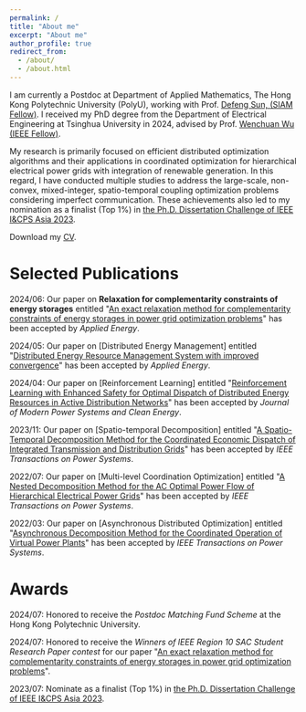 ```yaml
---
permalink: /
title: "About me"
excerpt: "About me"
author_profile: true
redirect_from: 
  - /about/
  - /about.html
---
```


I am currently a Postdoc at Department of Applied Mathematics, The Hong Kong Polytechnic University (PolyU), working with Prof. [Defeng Sun, (SIAM Fellow)](https://www.polyu.edu.hk/ama/people/academic-staff/prof-sun-defeng/). I received my PhD degree from the Department of Electrical Engineering at Tsinghua University in 2024, advised by Prof. [Wenchuan Wu (IEEE Fellow)](https://www.eea.tsinghua.edu.cn/faculties/wuwench.htm).

My research is primarily focused on efficient distributed optimization algorithms and their applications in coordinated optimization for hierarchical electrical power grids with integration of renewable generation. In this regard, I have conducted multiple studies to address the large-scale, non-convex, mixed-integer, spatio-temporal coupling optimization problems considering imperfect communication. These achievements also led to my nomination as a finalist (Top 1%) in [the Ph.D. Dissertation Challenge of IEEE I&CPS Asia 2023](https://mp.weixin.qq.com/s/mvwTmfKwyclKz9_x-txZdg).

Download my [CV](https://wangqi_thu.github.io/files/CV_Qi_Wang_Tsinghua-20240712.pdf).

Selected Publications
======
2024/06: Our paper on **Relaxation for complementarity constraints of energy storages** entitled "[An exact relaxation method for complementarity constraints of energy storages in power grid optimization problems](https://www.sciencedirect.com/science/article/abs/pii/S0306261924009759)" has been accepted by _Applied Energy_.

2024/05: Our paper on [Distributed Energy Management] entitled "[Distributed Energy Resource Management System with improved convergence](https://www.sciencedirect.com/science/article/abs/pii/S0306261924009498)" has been accepted by _Applied Energy_.

2024/04: Our paper on [Reinforcement Learning] entitled "[Reinforcement Learning with Enhanced Safety for Optimal Dispatch of Distributed Energy Resources in Active Distribution Networks](https://ieeexplore.ieee.org/document/10505133)" has been accepted by _Journal of Modern Power Systems and Clean Energy_.

2023/11: Our paper on [Spatio-temporal Decomposition] entitled "[A Spatio-Temporal Decomposition Method for the Coordinated Economic Dispatch of Integrated Transmission and Distribution Grids](https://ieeexplore.ieee.org/document/10309884)" has been accepted by _IEEE Transactions on Power Systems_.

2022/07: Our paper on [Multi-level Coordination Optimization] entitled "[A Nested Decomposition Method for the AC Optimal Power Flow of Hierarchical Electrical Power Grids](https://ieeexplore.ieee.org/document/9841031)" has been accepted by _IEEE Transactions on Power Systems_.

2022/03: Our paper on [Asynchronous Distributed Optimization] entitled "[Asynchronous Decomposition Method for the Coordinated Operation of Virtual Power Plants](https://ieeexplore.ieee.org/document/9743211)" has been accepted by _IEEE Transactions on Power Systems_.


Awards
======
2024/07: Honored to receive the _Postdoc Matching Fund Scheme_ at the Hong Kong Polytechnic University.

2024/07: Honored to receive the _Winners of lEEE Region 10 SAC Student Research Paper contest_ for our paper "[An exact relaxation method for complementarity constraints of energy storages in power grid optimization problems](https://sac.ieeer10.org/srp-contest/)".

2023/07: Nominate as a finalist (Top 1%) in [the Ph.D. Dissertation Challenge of IEEE I&CPS Asia 2023](https://mp.weixin.qq.com/s/mvwTmfKwyclKz9_x-txZdg).


<!-- <a href="https://info.flagcounter.com/qrVf"><img src="https://s01.flagcounter.com/count2/qrVf/bg_FFFFFF/txt_000000/border_CCCCCC/columns_2/maxflags_10/viewers_0/labels_1/pageviews_0/flags_0/percent_0/" alt="Flag Counter" border="0"></a> -->
